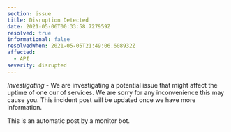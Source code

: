 ```yaml
---
section: issue
title: Disruption Detected
date: 2021-05-06T00:33:58.727959Z
resolved: true
informational: false
resolvedWhen: 2021-05-05T21:49:06.608932Z
affected:
  - API
severity: disrupted
---
```

*Investigating* - We are investigating a potential issue that might affect the uptime of one our of services. We are sorry for any inconvenience this may cause you. This incident post will be updated once we have more information.

This is an automatic post by a monitor bot.
        